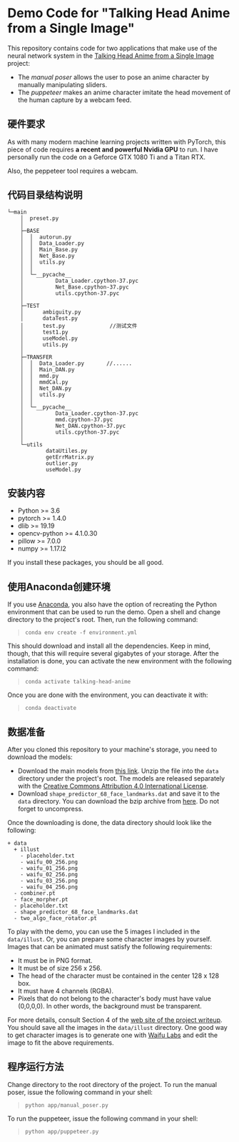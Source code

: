 # Demo Code for "Talking Head Anime from a Single Image"
This repository contains code for two applications that make use of the neural network system in the [Talking Head Anime from a Single Image](http://pkhungurn.github.io/talking-head-anime/) project:  
  
* The *manual poser* allows the user to pose an anime character by manually manipulating sliders.
* The *puppeteer* makes an anime character imitate the head movement of the human capture by a webcam feed.

## 硬件要求

As with many modern machine learning projects written with PyTorch, this piece of code requires **a recent and powerful Nvidia GPU** to run. I have personally run the code on a Geforce GTX 1080 Ti and a Titan RTX.

Also, the peppeteer tool requires a webcam.

## 代码目录结构说明


```          
└─main
    │  preset.py
    │  
    ├─BASE
    │  │  autorun.py
    │  │  Data_Loader.py
    │  │  Main_Base.py
    │  │  Net_Base.py
    │  │  utils.py
    │  │  
    │  └─__pycache__
    │          Data_Loader.cpython-37.pyc
    │          Net_Base.cpython-37.pyc
    │          utils.cpython-37.pyc
    │          
    ├─TEST
    │      ambiguity.py
    │      dataTest.py
    │      test.py              //测试文件
    │      test1.py
    │      useModel.py
    │      utils.py
    │      
    ├─TRANSFER
    │  │  Data_Loader.py       //......
    │  │  Main_DAN.py
    │  │  mmd.py
    │  │  mmdCal.py
    │  │  Net_DAN.py
    │  │  utils.py
    │  │  
    │  └─__pycache__
    │          Data_Loader.cpython-37.pyc
    │          mmd.cpython-37.pyc
    │          Net_DAN.cpython-37.pyc
    │          utils.cpython-37.pyc
    │          
    └─utils
            dataUtiles.py
            getErrMatrix.py
            outlier.py
            useModel.py
```            


## 安装内容

* Python >= 3.6
* pytorch >= 1.4.0
* dlib >= 19.19
* opencv-python >= 4.1.0.30
* pillow >= 7.0.0
* numpy >= 1.17.l2

If you install these packages, you should be all good.

## 使用Anaconda创建环境

If you use [Anaconda](https://www.anaconda.com/), you also have the option of recreating the Python environment that can be used to run the demo. Open a shell and change directory to the project's root. Then, run the following command:

> `conda env create -f environment.yml`

This should download and install all the dependencies. Keep in mind, though, that this will require several gigabytes of your storage. After the installation is done, you can activate the new environment with the following command:

> `conda activate talking-head-anime`

Once you are done with the environment, you can deactivate it with:

> `conda deactivate`

## 数据准备

After you cloned this repository to your machine's storage, you need to download the models: 

* Download the main models from [this link](https://drive.google.com/open?id=1ajHViqyLDKFKfBtGPE5cbSGcMNa8rz8k). Unzip the file into the `data` directory under the project's root. The models are released separately with the [Creative Commons Attribution 4.0 International License](https://creativecommons.org/licenses/by/4.0/legalcode).
* Download `shape_predictor_68_face_landmarks.dat` and save it to the `data` directory. You can download the bzip archive from [here](https://github.com/davisking/dlib-models). Do not forget to uncompress.

Once the downloading is done, the data directory should look like the following:

```
+ data
  + illust
    - placeholder.txt
    - waifu_00_256.png
    - waifu_01_256.png
    - waifu_02_256.png
    - waifu_03_256.png
    - waifu_04_256.png
  - combiner.pt
  - face_morpher.pt
  - placeholder.txt
  - shape_predictor_68_face_landmarks.dat
  - two_algo_face_rotator.pt
```

To play with the demo, you can use the 5 images I included in the `data/illust`. Or, you can prepare some character images by yourself. Images that can be animated must satisfy the following requirements:
* It must be in PNG format.
* It must be of size 256 x 256.
* The head of the character must be contained in the center 128 x 128 box.
* It must have 4 channels (RGBA).
* Pixels that do not belong to the character's body must have value (0,0,0,0). In other words, the background must be transparent.

For more details, consult Section 4 of the [web site of the project writeup](https://pkhungurn.github.io/talking-head-anime/). You should save all the images in the `data/illust` directory. One good way to get character images is to generate one with [Waifu Labs](https://waifulabs.com/) and edit the image to fit the above requirements.

## 程序运行方法

Change directory to the root directory of the project. To run the manual poser, issue the following command in your shell:

> `python app/manual_poser.py`

To run the puppeteer, issue the following command in your shell:

> `python app/puppeteer.py`


